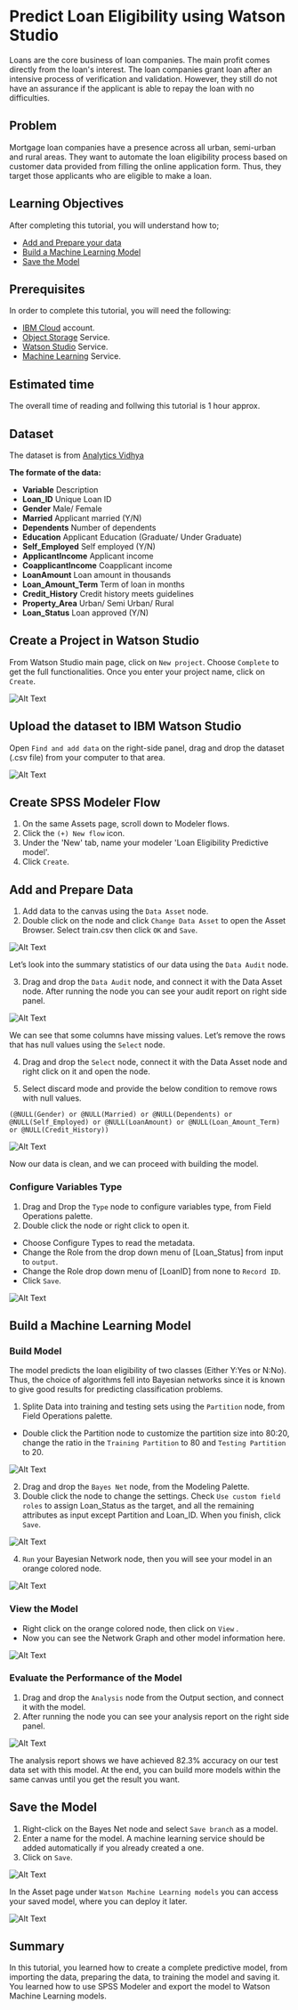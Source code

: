 # Predict Loan Eligibility using Watson Studio
Loans are the core business of loan companies. The main profit comes directly from the loan's interest. The loan companies grant loan after an intensive process of verification and validation. However, they still do not have an assurance if the applicant is able to repay the loan with no difficulties.

## Problem
Mortgage loan companies have a presence across all urban, semi-urban and rural areas. They want to automate the loan eligibility process based on customer data provided from filling the online application form.
Thus, they target those applicants who are eligible to make a loan.

## Learning Objectives
After completing this tutorial, you will understand how to;
- [Add and Prepare your data](#Add-and-Prepare-Data)
- [Build a Machine Learning Model](#Build-a-Machine-Learning-Model)
- [Save the Model](#Save-the-Model)

## Prerequisites
In order to complete this tutorial, you will need the following:
- [IBM Cloud](https://www.ibm.com/cloud/) account.
- [Object Storage](https://console.bluemix.net/catalog/services/cloud-object-storage) Service.
- [Watson Studio](https://console.bluemix.net/catalog/services/watson-studio) Service.
- [Machine Learning](https://console.bluemix.net/catalog/services/machine-learning) Service.

## Estimated time
The overall time of reading and follwing this tutorial is 1 hour approx.

## Dataset
The dataset is from [Analytics Vidhya](https://datahack.analyticsvidhya.com/contest/practice-problem-loan-prediction-iii/#data_dictionary)


**The formate of the data:**
+ **Variable**            Description
+ **Loan_ID**             Unique Loan ID
+ **Gender**              Male/ Female
+ **Married**             Applicant married (Y/N)
+ **Dependents**          Number of dependents
+ **Education**           Applicant Education (Graduate/ Under Graduate)
+ **Self_Employed**       Self employed (Y/N)
+ **ApplicantIncome**     Applicant income
+ **CoapplicantIncome**   Coapplicant income
+ **LoanAmount**          Loan amount in thousands
+ **Loan_Amount_Term**    Term of loan in months
+ **Credit_History**      Credit history meets guidelines
+ **Property_Area**       Urban/ Semi Urban/ Rural
+ **Loan_Status**         Loan approved (Y/N)

## Create a Project in Watson Studio 
From Watson Studio main page, click on `New project`. Choose `Complete` to get the full functionalities. Once you enter your project name, click on `Create`.


![Alt Text](https://github.com/Hisaah/Predict-Loan-Eligibility-using-IBM-SPSS-Modeler/blob/master/images/1_1.gif)



## Upload the dataset to IBM Watson Studio
Open `Find and add data` on the right-side panel, drag and drop the dataset (.csv file) from your computer to that area.


![Alt Text](https://github.com/Hisaah/Predict-Loan-Eligibility-using-IBM-SPSS-Modeler/blob/master/images/2.gif)

## Create SPSS Modeler Flow
1. On the same Assets page, scroll down to Modeler flows.
2. Click the `(+) New flow` icon.
3. Under the 'New' tab, name your modeler 'Loan Eligibility Predictive model'.
4. Click `Create`.

## Add and Prepare Data
1. Add data to the canvas using the `Data Asset` node.
2. Double click on the node and click `Change Data Asset` to open the Asset Browser. Select train.csv then click `OK` and `Save`.


![Alt Text](https://github.com/Hisaah/Predict-Loan-Eligibility-using-IBM-SPSS-Modeler/blob/master/images/10_1.gif)

Let’s look into the summary statistics of our data using the `Data Audit` node. 

3. Drag and drop the `Data Audit` node, and connect it with the Data Asset node. After running the node you can see your audit report on right side panel. 


![Alt Text](https://github.com/Hisaah/Predict-Loan-Eligibility-using-IBM-SPSS-Modeler/blob/master/images/10_2.gif)

We can see that some columns have missing values. Let’s remove the rows that has null values using the `Select` node. 


4. Drag and drop the `Select` node, connect it with the Data Asset node and right click on it and open the node.


5. Select discard mode and provide the below condition to remove rows with null values.


```
(@NULL(Gender) or @NULL(Married) or @NULL(Dependents) or @NULL(Self_Employed) or @NULL(LoanAmount) or @NULL(Loan_Amount_Term) or @NULL(Credit_History))

```

![Alt Text](https://github.com/Hisaah/Predict-Loan-Eligibility-using-IBM-SPSS-Modeler/blob/master/images/10_3.gif)


Now our data is clean, and we can proceed with building the model.

### Configure Variables Type

1. Drag and Drop the `Type` node to configure variables type, from Field Operations palette.
2. Double click the node or right click to open it. 
- Choose Configure Types to read the metadata.
- Change the Role from the drop down menu of [Loan_Status] from input to `output`. 
- Change the Role drop down menu of [LoanID] from none to `Record ID`.
- Click `Save`.

![Alt Text](https://github.com/Hisaah/Predict-Loan-Eligibility-using-IBM-SPSS-Modeler/blob/master/images/11_1.gif)


## Build a Machine Learning Model

### Build Model
The model predicts the loan eligibility of two classes (Either Y:Yes or N:No). Thus, the choice of algorithms fell into Bayesian networks since it is known to give good results for predicting classification problems.


1. Splite Data into training and testing sets using the `Partition` node, from Field Operations palette.
- Double click the Partition node to customize the partition size into 80:20, change the ratio in the `Training Partition` to 80 and `Testing Partition` to 20.


![Alt Text](https://github.com/Hisaah/Predict-Loan-Eligibility-using-IBM-SPSS-Modeler/blob/master/images/13_1.gif)



2. Drag and drop the `Bayes Net` node, from the Modeling Palette.
3. Double click the node to change the settings. Check `Use custom field roles` to assign Loan_Status as the target, and all the remaining attributes as input except Partition and Loan_ID. When you finish, click `Save`.


![Alt Text](https://github.com/Hisaah/Predict-Loan-Eligibility-using-IBM-SPSS-Modeler/blob/master/images/14_1.gif)



4. `Run` your Bayesian Network node, then you will see your model in an orange colored node.


![Alt Text](https://github.com/Hisaah/Predict-Loan-Eligibility-using-IBM-SPSS-Modeler/blob/master/images/15_1.gif)


### View the Model
- Right click on the orange colored node, then click on `View` .
- Now you can see the Network Graph and other model information here.


![Alt Text](https://github.com/Hisaah/Predict-Loan-Eligibility-using-IBM-SPSS-Modeler/blob/master/images/16_1.gif)

### Evaluate the Performance of the Model
1. Drag and drop the `Analysis` node from the Output section, and connect it with the model. 
2. After running the node you can see your analysis report on the right side panel. 

![Alt Text](https://github.com/Hisaah/Predict-Loan-Eligibility-using-IBM-SPSS-Modeler/blob/master/images/17.gif)

The analysis report shows we have achieved 82.3% accuracy on our test data set with this model.
At the end, you can build more models within the same canvas until you get the result you want.
 
## Save the Model
1. Right-click on the Bayes Net node and select `Save branch` as a model.
2. Enter a name for the model. A machine learning service should be added automatically if you already created a one. 
3. Click on `Save`. 

![Alt Text](https://github.com/Hisaah/Predict-Loan-Eligibility-using-IBM-SPSS-Modeler/blob/master/images/18.gif)

In the Asset page under `Watson Machine Learning models` you can access your saved model, where you can deploy it later.

![Alt Text](https://github.com/Hisaah/Predict-Loan-Eligibility-using-IBM-SPSS-Modeler/blob/master/images/19.gif)
 

## Summary
In this tutorial, you learned how to create a complete predictive model, from importing the data, preparing the data, to training the model and saving it. You learned how to use SPSS Modeler and export the model to Watson Machine Learning models.
